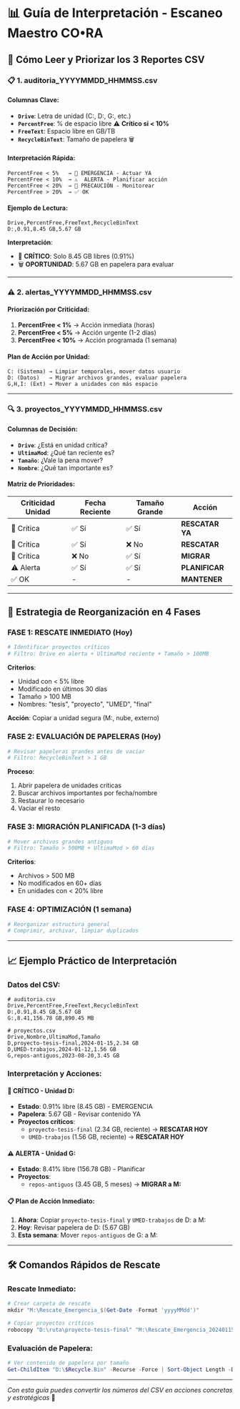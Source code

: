 # 📊 Guía de Interpretación - Escaneo Maestro CO•RA

## 🎯 Cómo Leer y Priorizar los 3 Reportes CSV

### 📋 **1. auditoria_YYYYMMDD_HHMMSS.csv**

#### Columnas Clave:
- **`Drive`**: Letra de unidad (C:, D:, G:, etc.)
- **`PercentFree`**: % de espacio libre ⚠️ **Crítico si < 10%**
- **`FreeText`**: Espacio libre en GB/TB
- **`RecycleBinText`**: Tamaño de papelera 🗑️

#### Interpretación Rápida:
```
PercentFree < 5%   → 🚨 EMERGENCIA - Actuar YA
PercentFree < 10%  → ⚠️  ALERTA - Planificar acción
PercentFree < 20%  → 💛 PRECAUCIÓN - Monitorear
PercentFree > 20%  → ✅ OK
```

#### Ejemplo de Lectura:
```csv
Drive,PercentFree,FreeText,RecycleBinText
D:,0.91,8.45 GB,5.67 GB
```
**Interpretación**: 
- 🚨 **CRÍTICO**: Solo 8.45 GB libres (0.91%)
- 🗑️ **OPORTUNIDAD**: 5.67 GB en papelera para evaluar

---

### ⚠️ **2. alertas_YYYYMMDD_HHMMSS.csv**

#### Priorización por Criticidad:
1. **PercentFree < 1%** → Acción inmediata (horas)
2. **PercentFree < 5%** → Acción urgente (1-2 días)  
3. **PercentFree < 10%** → Acción programada (1 semana)

#### Plan de Acción por Unidad:
```
C: (Sistema) → Limpiar temporales, mover datos usuario
D: (Datos)   → Migrar archivos grandes, evaluar papelera
G,H,I: (Ext) → Mover a unidades con más espacio
```

---

### 🔍 **3. proyectos_YYYYMMDD_HHMMSS.csv**

#### Columnas de Decisión:
- **`Drive`**: ¿Está en unidad crítica?
- **`UltimaMod`**: ¿Qué tan reciente es?
- **`Tamaño`**: ¿Vale la pena mover?
- **`Nombre`**: ¿Qué tan importante es?

#### Matriz de Prioridades:

| Criticidad Unidad | Fecha Reciente | Tamaño Grande | Acción |
|-------------------|----------------|---------------|---------|
| 🚨 Crítica | ✅ Sí | ✅ Sí | **RESCATAR YA** |
| 🚨 Crítica | ✅ Sí | ❌ No | **RESCATAR** |
| 🚨 Crítica | ❌ No | ✅ Sí | **MIGRAR** |
| ⚠️ Alerta | ✅ Sí | ✅ Sí | **PLANIFICAR** |
| ✅ OK | - | - | **MANTENER** |

---

## 🎯 **Estrategia de Reorganización en 4 Fases**

### **FASE 1: RESCATE INMEDIATO** (Hoy)
```powershell
# Identificar proyectos críticos
# Filtro: Drive en alerta + UltimaMod reciente + Tamaño > 100MB
```

**Criterios**:
- Unidad con < 5% libre
- Modificado en últimos 30 días  
- Tamaño > 100 MB
- Nombres: "tesis", "proyecto", "UMED", "final"

**Acción**: Copiar a unidad segura (M:, nube, externo)

### **FASE 2: EVALUACIÓN DE PAPELERAS** (Hoy)
```powershell
# Revisar papeleras grandes antes de vaciar
# Filtro: RecycleBinText > 1 GB
```

**Proceso**:
1. Abrir papelera de unidades críticas
2. Buscar archivos importantes por fecha/nombre
3. Restaurar lo necesario
4. Vaciar el resto

### **FASE 3: MIGRACIÓN PLANIFICADA** (1-3 días)
```powershell
# Mover archivos grandes antiguos
# Filtro: Tamaño > 500MB + UltimaMod > 60 días
```

**Criterios**:
- Archivos > 500 MB
- No modificados en 60+ días
- En unidades con < 20% libre

### **FASE 4: OPTIMIZACIÓN** (1 semana)
```powershell
# Reorganizar estructura general
# Comprimir, archivar, limpiar duplicados
```

---

## 📈 **Ejemplo Práctico de Interpretación**

### Datos del CSV:
```csv
# auditoria.csv
Drive,PercentFree,FreeText,RecycleBinText
D:,0.91,8.45 GB,5.67 GB
G:,8.41,156.78 GB,890.45 MB

# proyectos.csv  
Drive,Nombre,UltimaMod,Tamaño
D,proyecto-tesis-final,2024-01-15,2.34 GB
D,UMED-trabajos,2024-01-12,1.56 GB
G,repos-antiguos,2023-08-20,3.45 GB
```

### Interpretación y Acciones:

#### 🚨 **CRÍTICO - Unidad D:**
- **Estado**: 0.91% libre (8.45 GB) - EMERGENCIA
- **Papelera**: 5.67 GB - Revisar contenido YA
- **Proyectos críticos**:
  - `proyecto-tesis-final` (2.34 GB, reciente) → **RESCATAR HOY**
  - `UMED-trabajos` (1.56 GB, reciente) → **RESCATAR HOY**

#### ⚠️ **ALERTA - Unidad G:**
- **Estado**: 8.41% libre (156.78 GB) - Planificar
- **Proyectos**:
  - `repos-antiguos` (3.45 GB, 5 meses) → **MIGRAR a M:**

#### 📋 **Plan de Acción Inmediato**:
1. **Ahora**: Copiar `proyecto-tesis-final` y `UMED-trabajos` de D: a M:
2. **Hoy**: Revisar papelera de D: (5.67 GB)
3. **Esta semana**: Mover `repos-antiguos` de G: a M:

---

## 🛠️ **Comandos Rápidos de Rescate**

### Rescate Inmediato:
```powershell
# Crear carpeta de rescate
mkdir "M:\Rescate_Emergencia_$(Get-Date -Format 'yyyyMMdd')"

# Copiar proyectos críticos
robocopy "D:\ruta\proyecto-tesis-final" "M:\Rescate_Emergencia_20240115\proyecto-tesis-final" /E /COPY:DAT
```

### Evaluación de Papelera:
```powershell
# Ver contenido de papelera por tamaño
Get-ChildItem "D:\$Recycle.Bin" -Recurse -Force | Sort-Object Length -Descending | Select-Object -First 20
```

---

*Con esta guía puedes convertir los números del CSV en acciones concretas y estratégicas* 🎯